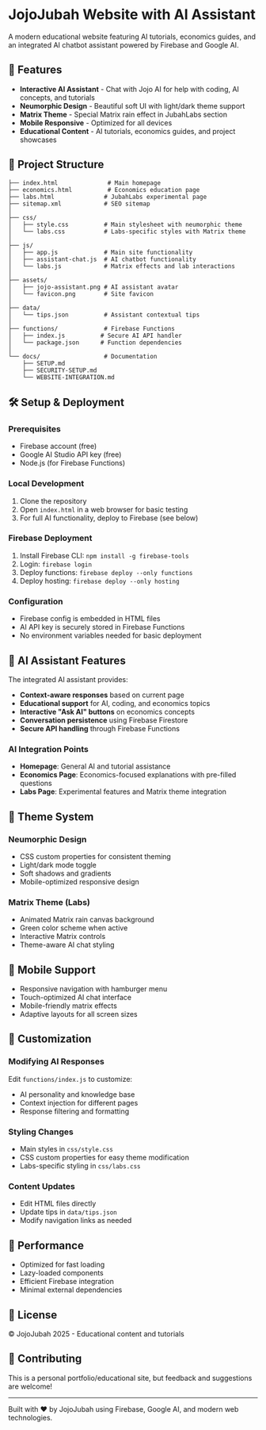 # JojoJubah Website with AI Assistant

A modern educational website featuring AI tutorials, economics guides, and an integrated AI chatbot assistant powered by Firebase and Google AI.

## 🚀 Features

- **Interactive AI Assistant** - Chat with Jojo AI for help with coding, AI concepts, and tutorials
- **Neumorphic Design** - Beautiful soft UI with light/dark theme support
- **Matrix Theme** - Special Matrix rain effect in JubahLabs section
- **Mobile Responsive** - Optimized for all devices
- **Educational Content** - AI tutorials, economics guides, and project showcases

## 📁 Project Structure

```
├── index.html              # Main homepage
├── economics.html          # Economics education page
├── labs.html              # JubahLabs experimental page
├── sitemap.xml            # SEO sitemap
│
├── css/
│   ├── style.css          # Main stylesheet with neumorphic theme
│   └── labs.css           # Labs-specific styles with Matrix theme
│
├── js/
│   ├── app.js             # Main site functionality
│   ├── assistant-chat.js  # AI chatbot functionality
│   └── labs.js            # Matrix effects and lab interactions
│
├── assets/
│   ├── jojo-assistant.png # AI assistant avatar
│   └── favicon.png        # Site favicon
│
├── data/
│   └── tips.json          # Assistant contextual tips
│
├── functions/             # Firebase Functions
│   ├── index.js          # Secure AI API handler
│   └── package.json      # Function dependencies
│
└── docs/                  # Documentation
    ├── SETUP.md
    ├── SECURITY-SETUP.md
    └── WEBSITE-INTEGRATION.md
```

## 🛠️ Setup & Deployment

### Prerequisites
- Firebase account (free)
- Google AI Studio API key (free)
- Node.js (for Firebase Functions)

### Local Development
1. Clone the repository
2. Open `index.html` in a web browser for basic testing
3. For full AI functionality, deploy to Firebase (see below)

### Firebase Deployment
1. Install Firebase CLI: `npm install -g firebase-tools`
2. Login: `firebase login`
3. Deploy functions: `firebase deploy --only functions`
4. Deploy hosting: `firebase deploy --only hosting`

### Configuration
- Firebase config is embedded in HTML files
- AI API key is securely stored in Firebase Functions
- No environment variables needed for basic deployment

## 🤖 AI Assistant Features

The integrated AI assistant provides:
- **Context-aware responses** based on current page
- **Educational support** for AI, coding, and economics topics
- **Interactive "Ask AI" buttons** on economics concepts
- **Conversation persistence** using Firebase Firestore
- **Secure API handling** through Firebase Functions

### AI Integration Points
- **Homepage**: General AI and tutorial assistance
- **Economics Page**: Economics-focused explanations with pre-filled questions
- **Labs Page**: Experimental features and Matrix theme integration

## 🎨 Theme System

### Neumorphic Design
- CSS custom properties for consistent theming
- Light/dark mode toggle
- Soft shadows and gradients
- Mobile-optimized responsive design

### Matrix Theme (Labs)
- Animated Matrix rain canvas background
- Green color scheme when active
- Interactive Matrix controls
- Theme-aware AI chat styling

## 📱 Mobile Support

- Responsive navigation with hamburger menu
- Touch-optimized AI chat interface
- Mobile-friendly matrix effects
- Adaptive layouts for all screen sizes

## 🔧 Customization

### Modifying AI Responses
Edit `functions/index.js` to customize:
- AI personality and knowledge base
- Context injection for different pages
- Response filtering and formatting

### Styling Changes
- Main styles in `css/style.css`
- CSS custom properties for easy theme modification
- Labs-specific styling in `css/labs.css`

### Content Updates
- Edit HTML files directly
- Update tips in `data/tips.json`
- Modify navigation links as needed

## 🚀 Performance

- Optimized for fast loading
- Lazy-loaded components
- Efficient Firebase integration
- Minimal external dependencies

## 📄 License

© JojoJubah 2025 - Educational content and tutorials

## 🤝 Contributing

This is a personal portfolio/educational site, but feedback and suggestions are welcome!

---

Built with ❤️ by JojoJubah using Firebase, Google AI, and modern web technologies.
